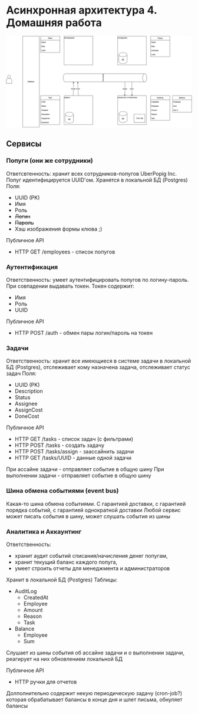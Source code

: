 # Асинхронная архитектура 4. Домашняя работа

![Архитектура](./UberPopug-aTES-TLD.png)

## Сервисы

### Попуги (они же сотрудники)

Ответсвтенность: хранит всех сотрудников-попугов UberPopig Inc. 
Попуг идентифицируется UUID'ом. 
Хранятся в локальной БД (Postgres)
Поля:
 - UUID (PK)
 - Имя
 - Роль
 - ~~Логин~~
 - ~~Пароль~~
 - Хэш изображения формы клюва ;)

Публичное API
 - HTTP GET /employees - список попугов


### Аутентификация

Ответственность: умеет аутентифицировать попугов по логину-пароль. При совпадении выдавать токен.
Токен содержит:
 - Имя
 - Роль
 - UUID

Публичное API
 - HTTP POST /auth - обмен пары логин/пароль на токен


### Задачи

Ответственность: хранит все имеющиеся в системе задачи в локальной БД (Postgres), отслеживает кому назначена задача, отслеживает статус задач
Поля:
 - UUID (PK)
 - Description
 - Status
 - Assignee
 - AssignCost
 - DoneCost

Публичное API
 - HTTP GET /tasks - список задач (с фильтрами)
 - HTTP POST /tasks - создать задачу
 - HTTP POST /tasks/assign - заассайнить задачи
 - HTTP GET /tasks/UUID - данные одной задачи

При ассайне задачи - отправляет событие в общую шину
При выполнении задачи - отправляет событие в общую шину

### Шина обмена событиями (event bus)

Какая-то шина обмена событиями. С гарантией доставки, с гарантией порядка событий, с гарантией однократной доставки
Любой сервис может писать события в шину, может слушать события из шины

### Аналитика и Аккаунтинг

Ответственность: 
 - хранит аудит событий списания/начисления денег попугам, 
 - хранит текущий баланс каждого попуга, 
 - умеет строить отчеты для менеджмента и администраторов

Хранит в локальной БД (Postgres)
Таблицы:
 - AuditLog
   - CreatedAt
   - Employee
   - Amount
   - Reason 
   - Task
 - Balance
   - Employee
   - Sum   

Слушает из шины события об ассайне задачи и о выполнении задачи, реагирует на них обновлением локальной БД

Публичное API
 - HTTP ручки для отчетов

Долполнительно содержит некую периодическую задачу (cron-job?) которая обрабатывает балансы в конце дня и шлет письма, обнуляет балансы